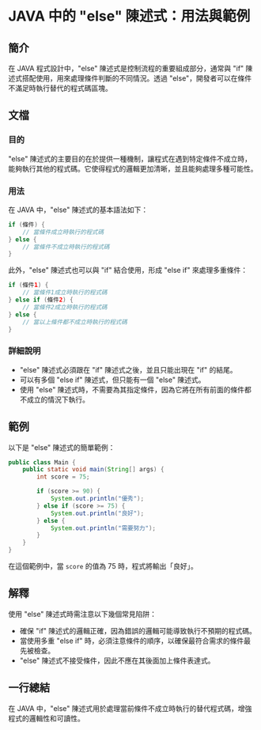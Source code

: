<!--
Meta Description: # JAVA 中的 "else" 陳述式：用法與範例 ## 簡介 在 JAVA 程式設計中，"else" 陳述式是控制流程的重要組成部分，通常與 "if" 陳述式搭配使用，用來處理條件判斷的不同情況。透過 "else"，開發者可以在條件不滿足時執行替代的程式碼區塊。 ## 文檔 ### 目的 "el...
Meta Keywords: else, java, score, 陳述式, system
-->

# JAVA 中的 "else" 陳述式：用法與範例

## 簡介
在 JAVA 程式設計中，"else" 陳述式是控制流程的重要組成部分，通常與 "if" 陳述式搭配使用，用來處理條件判斷的不同情況。透過 "else"，開發者可以在條件不滿足時執行替代的程式碼區塊。

## 文檔
### 目的
"else" 陳述式的主要目的在於提供一種機制，讓程式在遇到特定條件不成立時，能夠執行其他的程式碼。它使得程式的邏輯更加清晰，並且能夠處理多種可能性。

### 用法
在 JAVA 中，"else" 陳述式的基本語法如下：

```java
if (條件) {
    // 當條件成立時執行的程式碼
} else {
    // 當條件不成立時執行的程式碼
}
```

此外，"else" 陳述式也可以與 "if" 結合使用，形成 "else if" 來處理多重條件：

```java
if (條件1) {
    // 當條件1成立時執行的程式碼
} else if (條件2) {
    // 當條件2成立時執行的程式碼
} else {
    // 當以上條件都不成立時執行的程式碼
}
```

### 詳細說明
- "else" 陳述式必須跟在 "if" 陳述式之後，並且只能出現在 "if" 的結尾。
- 可以有多個 "else if" 陳述式，但只能有一個 "else" 陳述式。
- 使用 "else" 陳述式時，不需要為其指定條件，因為它將在所有前面的條件都不成立的情況下執行。

## 範例
以下是 "else" 陳述式的簡單範例：

```java
public class Main {
    public static void main(String[] args) {
        int score = 75;

        if (score >= 90) {
            System.out.println("優秀");
        } else if (score >= 75) {
            System.out.println("良好");
        } else {
            System.out.println("需要努力");
        }
    }
}
```
在這個範例中，當 `score` 的值為 75 時，程式將輸出「良好」。

## 解釋
使用 "else" 陳述式時需注意以下幾個常見陷阱：
- 確保 "if" 陳述式的邏輯正確，因為錯誤的邏輯可能導致執行不預期的程式碼。
- 當使用多重 "else if" 時，必須注意條件的順序，以確保最符合需求的條件最先被檢查。
- "else" 陳述式不接受條件，因此不應在其後面加上條件表達式。

## 一行總結
在 JAVA 中，"else" 陳述式用於處理當前條件不成立時執行的替代程式碼，增強程式的邏輯性和可讀性。